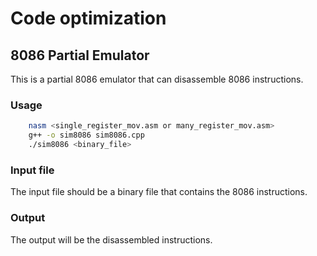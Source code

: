 # Code optimization

## 8086 Partial Emulator

This is a partial 8086 emulator that can disassemble 8086 instructions.

### Usage

```bash
    nasm <single_register_mov.asm or many_register_mov.asm>
    g++ -o sim8086 sim8086.cpp
    ./sim8086 <binary_file>
```

### Input file

The input file should be a binary file that contains the 8086 instructions.

### Output

The output will be the disassembled instructions.


